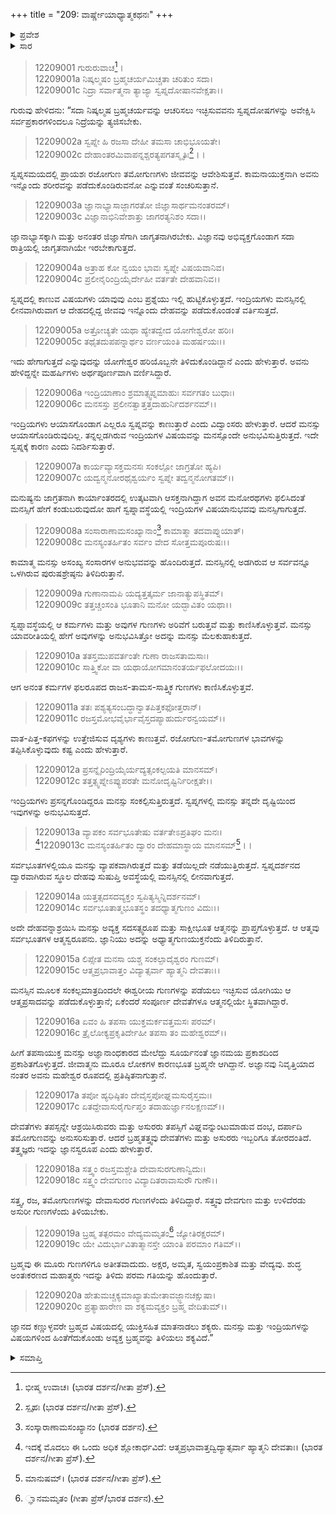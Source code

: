 +++
title = "209: ವಾರ್ಷ್ಣೇಯಾಧ್ಯಾತ್ಮಕಥನಃ"
+++

<details><summary>ಪ್ರವೇಶ</summary>


।।   ಓಂ ಓಂ ನಮೋ ನಾರಾಯಣಾಯ।।   ಶ್ರೀ ವೇದವ್ಯಾಸಾಯ ನಮಃ ।।

ಶ್ರೀ ಕೃಷ್ಣದ್ವೈಪಾಯನ ವೇದವ್ಯಾಸ ವಿರಚಿತ  

**ಶ್ರೀ ಮಹಾಭಾರತ**

**ಶಾಂತಿ ಪರ್ವ**

**ಮೋಕ್ಷಧರ್ಮ ಪರ್ವ**

**ಅಧ್ಯಾಯ 209**


</details>

<details><summary>ಸಾರ</summary>

ಸ್ವಪ್ನ-ಸುಷುಪ್ತಿಗಳಲ್ಲಿ ಮನಸ್ಸಿನ ಸ್ಥಿತಿ; ಗುಣಾತೀತ ಬ್ರಹ್ಮಪ್ರಾಪ್ತಿಗೆ ಉಪಾಯ (1-20).


</details>

> 12209001 ಗುರುರುವಾಚ[^1]।  
12209001a ನಿಷ್ಕಲ್ಮಷಂ ಬ್ರಹ್ಮಚರ್ಯಮಿಚ್ಚತಾ ಚರಿತುಂ ಸದಾ।  
12209001c ನಿದ್ರಾ ಸರ್ವಾತ್ಮನಾ ತ್ಯಾಜ್ಯಾ ಸ್ವಪ್ನದೋಷಾನವೇಕ್ಷತಾ।।

ಗುರುವು ಹೇಳಿದನು: “ಸದಾ ನಿಷ್ಕಲ್ಮಷ ಬ್ರಹ್ಮಚರ್ಯವನ್ನು ಆಚರಿಸಲು ಇಚ್ಛಿಸುವವನು ಸ್ವಪ್ನದೋಷಗಳನ್ನು ಅವೇಕ್ಷಿಸಿ ಸರ್ವಪ್ರಕಾರಗಳಿಂದಲೂ ನಿದ್ರೆಯನ್ನು ತ್ಯಜಿಸಬೇಕು.

> 12209002a ಸ್ವಪ್ನೇ ಹಿ ರಜಸಾ ದೇಹೀ ತಮಸಾ ಚಾಭಿಭೂಯತೇ।  
12209002c ದೇಹಾಂತರಮಿವಾಪನ್ನಶ್ಚರತ್ಯಪಗತಸ್ಮೃತಿಃ[^2]।।

ಸ್ವಪ್ನಸಮಯದಲ್ಲಿ ಪ್ರಾಯಶಃ ರಜೋಗುಣ ತಮೋಗುಣಗಳು ಜೀವವನ್ನು ಆವೇಶಿಸುತ್ತವೆ. ಕಾಮನಾಯುಕ್ತನಾಗಿ ಅವನು ಇನ್ನೊಂದು ಶರೀರವನ್ನು ಪಡೆದುಕೊಂಡಿರುವನೋ ಎನ್ನುವಂತೆ ಸಂಚರಿಸುತ್ತಾನೆ.

> 12209003a ಜ್ಞಾನಾಭ್ಯಾಸಾಜ್ಜಾಗರತೋ ಜಿಜ್ಞಾಸಾರ್ಥಮನಂತರಮ್।  
12209003c ವಿಜ್ಞಾನಾಭಿನಿವೇಶಾತ್ತು ಜಾಗರತ್ಯನಿಶಂ ಸದಾ।।

ಜ್ಞಾನಾಭ್ಯಾಸಕ್ಕಾಗಿ ಮತ್ತು ಅನಂತರ ಜಿಜ್ಞಾಸೆಗಾಗಿ ಜಾಗೃತನಾಗಿರಬೇಕು. ವಿಜ್ಞಾನವು ಅಭಿವ್ಯಕ್ತಗೊಂಡಾಗ ಸದಾ ರಾತ್ರಿಯಲ್ಲಿ ಜಾಗೃತನಾಗಿಯೇ ಇರಬೇಕಾಗುತ್ತದೆ.

> 12209004a ಅತ್ರಾಹ ಕೋ ನ್ವಯಂ ಭಾವಃ ಸ್ವಪ್ನೇ ವಿಷಯವಾನಿವ।  
12209004c ಪ್ರಲೀನೈರಿಂದ್ರಿಯೈರ್ದೇಹೀ ವರ್ತತೇ ದೇಹವಾನಿವ।।

ಸ್ವಪ್ನದಲ್ಲಿ ಕಾಣುವ ವಿಷಯಗಳು ಯಾವುವು ಎಂಬ ಪ್ರಶ್ನೆಯು ಇಲ್ಲಿ ಹುಟ್ಟಿಕೊಳ್ಳುತ್ತದೆ. ಇಂದ್ರಿಯಗಳು ಮನಸ್ಸಿನಲ್ಲಿ ಲೀನವಾಗಿರುವಾಗ ಆ ದೇಹದಲ್ಲಿದ್ದ ಜೀವವು ಇನ್ನೊಂದು ದೇಹವನ್ನು ಪಡೆದುಕೊಂಡಂತೆ ವರ್ತಿಸುತ್ತದೆ.

> 12209005a ಅತ್ರೋಚ್ಯತೇ ಯಥಾ ಹ್ಯೇತದ್ವೇದ ಯೋಗೇಶ್ವರೋ ಹರಿಃ।  
12209005c ತಥೈತದುಪಪನ್ನಾರ್ಥಂ ವರ್ಣಯಂತಿ ಮಹರ್ಷಯಃ।।

ಇದು ಹೇಗಾಗುತ್ತದೆ ಎನ್ನುವುದನ್ನು ಯೋಗೇಶ್ವರ ಹರಿಯೊಬ್ಬನೇ ತಿಳಿದುಕೊಂಡಿದ್ದಾನೆ ಎಂದು ಹೇಳುತ್ತಾರೆ. ಅವನು ಹೇಳಿದ್ದನ್ನೇ ಮಹರ್ಷಿಗಳು ಅರ್ಥಪೂರ್ಣವಾಗಿ ವರ್ಣಿಸಿದ್ದಾರೆ.

> 12209006a ಇಂದ್ರಿಯಾಣಾಂ ಶ್ರಮಾತ್ಸ್ವಪ್ನಮಾಹುಃ ಸರ್ವಗತಂ ಬುಧಾಃ।  
12209006c ಮನಸಸ್ತು ಪ್ರಲೀನತ್ವಾತ್ತತ್ತದಾಹುರ್ನಿದರ್ಶನಮ್।।

ಇಂದ್ರಿಯಗಳು ಆಯಾಸಗೊಂಡಾಗ ಎಲ್ಲರೂ ಸ್ವಪ್ನವನ್ನು ಕಾಣುತ್ತಾರೆ ಎಂದು ವಿದ್ವಾಂಸರು ಹೇಳುತ್ತಾರೆ. ಆದರೆ ಮನಸ್ಸು ಆಯಾಸಗೊಂಡಿರುವುದಿಲ್ಲ. ತನ್ನಲ್ಲಡಗಿರುವ ಇಂದ್ರಿಯಗಳ ವಿಷಯವನ್ನು ಮನಸ್ಸೊಂದೇ ಅನುಭವಿಸುತ್ತಿರುತ್ತದೆ. ಇದೇ ಸ್ವಪ್ನಕ್ಕೆ ಕಾರಣ ಎಂದು ನಿದರ್ಶಿಸುತ್ತಾರೆ.

> 12209007a ಕಾರ್ಯವ್ಯಾಸಕ್ತಮನಸಃ ಸಂಕಲ್ಪೋ ಜಾಗ್ರತೋ ಹ್ಯಪಿ।  
12209007c ಯದ್ವನ್ಮನೋರಥೈಶ್ವರ್ಯಂ ಸ್ವಪ್ನೇ ತದ್ವನ್ಮನೋಗತಮ್।।

ಮನುಷ್ಯನು ಜಾಗ್ರತನಾಗಿ ಕಾರ್ಯಾಂತರದಲ್ಲಿ ಉತ್ಕಟವಾಗಿ ಆಸಕ್ತನಾಗಿದ್ದಾಗ ಅವನ ಮನೋರಥಗಳು ಫಲಿಸಿದಂತೆ ಮನಸ್ಸಿಗೆ ಹೇಗೆ ಕಂಡುಬರುವುದೋ ಹಾಗೆ ಸ್ವಪ್ನಾವಸ್ಥೆಯಲ್ಲಿ ಇಂದ್ರಿಯಗಳ ವಿಷಯಾನುಭವವು ಮನಸ್ಸಿಗಾಗುತ್ತದೆ.

> 12209008a ಸಂಸಾರಾಣಾಮಸಂಖ್ಯಾನಾಂ[^3] ಕಾಮಾತ್ಮಾ ತದವಾಪ್ನುಯಾತ್।  
12209008c ಮನಸ್ಯಂತರ್ಹಿತಂ ಸರ್ವಂ ವೇದ ಸೋತ್ತಮಪೂರುಷಃ।।

ಕಾಮಾತ್ಮ ಮನಸ್ಸು ಅಸಂಖ್ಯ ಸಂಸಾರಗಳ ಅನುಭವವನ್ನು ಹೊಂದಿರುತ್ತದೆ. ಮನಸ್ಸಿನಲ್ಲಿ ಅಡಗಿರುವ ಆ ಸರ್ವವನ್ನೂ ಒಳಗಿರುವ ಪುರುಷಶ್ರೇಷ್ಠನು ತಿಳಿದಿರುತ್ತಾನೆ.

> 12209009a ಗುಣಾನಾಮಪಿ ಯದ್ಯತ್ತತ್ಕರ್ಮ ಜಾನಾತ್ಯುಪಸ್ಥಿತಮ್।  
12209009c ತತ್ತಚ್ಚಂಸಂತಿ ಭೂತಾನಿ ಮನೋ ಯದ್ಭಾವಿತಂ ಯಥಾ।।

ಸ್ವಪ್ನಾವಸ್ಥೆಯಲ್ಲಿ ಆ ಕರ್ಮಗಳು ಮತ್ತು ಅವುಗಳ ಗುಣಗಳು ಅರಿವೆಗೆ ಬರುತ್ತವೆ ಮತ್ತು ಕಾಣಿಸಿಕೊಳ್ಳುತ್ತವೆ. ಮನಸ್ಸು ಯಾವರೀತಿಯಲ್ಲಿ ಹೇಗೆ ಅವುಗಳನ್ನು ಅನುಭವಿಸಿತ್ತೋ ಅದನ್ನು ಮನಸ್ಸು ಮೆಲಕುಹಾಕುತ್ತದೆ.

> 12209010a ತತಸ್ತಮುಪವರ್ತಂತೇ ಗುಣಾ ರಾಜಸತಾಮಸಾಃ।  
12209010c ಸಾತ್ತ್ವಿಕೋ ವಾ ಯಥಾಯೋಗಮಾನಂತರ್ಯಫಲೋದಯಃ।।

ಆಗ ಅನಂತ ಕರ್ಮಗಳ ಫಲರೂಪದ ರಾಜಸ-ತಾಮಸ-ಸಾತ್ತ್ವಿಕ ಗುಣಗಳು ಕಾಣಿಸಿಕೊಳ್ಳುತ್ತವೆ.

> 12209011a ತತಃ ಪಶ್ಯತ್ಯಸಂಬದ್ಧಾನ್ವಾತಪಿತ್ತಕಫೋತ್ತರಾನ್।  
12209011c ರಜಸ್ತಮೋಭವೈರ್ಭಾವೈಸ್ತದಪ್ಯಾಹುರ್ದುರನ್ವಯಮ್।।

ವಾತ-ಪಿತ್ತ-ಕಫಗಳನ್ನು ಉತ್ತೇಜಿಸುವ ದೃಶ್ಯಗಳು ಕಾಣುತ್ತವೆ. ರಜೋಗುಣ-ತಮೋಗುಣಗಳ ಭಾವಗಳನ್ನು ತಪ್ಪಿಸಿಕೊಳ್ಳುವುದು ಕಷ್ಟ ಎಂದು ಹೇಳುತ್ತಾರೆ.

> 12209012a ಪ್ರಸನ್ನೈರಿಂದ್ರಿಯೈರ್ಯದ್ಯತ್ಸಂಕಲ್ಪಯತಿ ಮಾನಸಮ್।  
12209012c ತತ್ತತ್ಸ್ವಪ್ನೇಽಪ್ಯುಪರತೇ ಮನೋದೃಷ್ಟಿರ್ನಿರೀಕ್ಷತೇ।।

ಇಂದ್ರಿಯಗಳು ಪ್ರಸನ್ನಗೊಂಡಿದ್ದರೂ ಮನಸ್ಸು ಸಂಕಲ್ಪಿಸುತ್ತಿರುತ್ತದೆ. ಸ್ವಪ್ನಗಳಲ್ಲಿ ಮನಸ್ಸು ತನ್ನದೇ ದೃಷ್ಟಿಯಿಂದ ಇವುಗಳನ್ನು ಅನುಭವಿಸುತ್ತದೆ.

> 12209013a ವ್ಯಾಪಕಂ ಸರ್ವಭೂತೇಷು ವರ್ತತೇಽಪ್ರತಿಘಂ ಮನಃ।  
[^4]12209013c ಮನಸ್ಯಂತರ್ಹಿತಂ ದ್ವಾರಂ ದೇಹಮಾಸ್ಥಾಯ ಮಾನಸಮ್[^5]।।  
> 
ಸರ್ವಭೂತಗಳಲ್ಲಿಯೂ ಮನಸ್ಸು ವ್ಯಾಪಕವಾಗಿರುತ್ತದೆ ಮತ್ತು ತಡೆಯಿಲ್ಲದೇ ನಡೆಯುತ್ತಿರುತ್ತದೆ. ಸ್ವಪ್ನದರ್ಶನದ ದ್ವಾರವಾಗಿರುವ ಸ್ಥೂಲ ದೇಹವು ಸುಷುಪ್ತಿ ಅವಸ್ಥೆಯಲ್ಲಿ ಮನಸ್ಸಿನಲ್ಲಿ ಲೀನವಾಗುತ್ತದೆ.

> 12209014a ಯತ್ತತ್ಸದಸದವ್ಯಕ್ತಂ ಸ್ವಪಿತ್ಯಸ್ಮಿನ್ನಿದರ್ಶನಮ್।  
12209014c ಸರ್ವಭೂತಾತ್ಮಭೂತಸ್ಥಂ ತದಧ್ಯಾತ್ಮಗುಣಂ ವಿದುಃ।।

ಅದೇ ದೇಹವನ್ನಾಶ್ರಯಿಸಿ ಮನಸ್ಸು ಅವ್ಯಕ್ತ ಸದಸತ್ಸ್ವರೂಪ ಮತ್ತು ಸಾಕ್ಷೀಭೂತ ಆತ್ಮನನ್ನು ಪ್ರಾಪ್ತಗೊಳ್ಳುತ್ತದೆ. ಆ ಆತ್ಮವು ಸರ್ವಭೂತಗಳ ಆತ್ಮಸ್ವರೂಪನು. ಜ್ಞಾನಿಯು ಅದನ್ನು ಅಧ್ಯಾತ್ಮಗುಣಯುಕ್ತನೆಂದು ತಿಳಿದಿರುತ್ತಾನೆ.

> 12209015a ಲಿಪ್ಸೇತ ಮನಸಾ ಯಶ್ಚ ಸಂಕಲ್ಪಾದೈಶ್ವರಂ ಗುಣಮ್।  
12209015c ಆತ್ಮಪ್ರಭಾವಾತ್ತಂ ವಿದ್ಯಾತ್ಸರ್ವಾ ಹ್ಯಾತ್ಮನಿ ದೇವತಾಃ।।

ಮನಸ್ಸಿನ ಮೂಲಕ ಸಂಕಲ್ಪಮಾತ್ರದಿಂದಲೇ ಈಶ್ವರೀಯ ಗುಣಗಳನ್ನು ಪಡೆಯಲು ಇಚ್ಛಿಸುವ ಯೋಗಿಯು ಆ ಆತ್ಮಪ್ರಸಾದವನ್ನು ಪಡೆದುಕೊಳ್ಳುತ್ತಾನೆ; ಏಕೆಂದರೆ ಸಂಪೂರ್ಣ ದೇವತೆಗಳೂ ಆತ್ಮನಲ್ಲಿಯೇ ಸ್ಥಿತವಾಗಿದ್ದಾರೆ.

> 12209016a ಏವಂ ಹಿ ತಪಸಾ ಯುಕ್ತಮರ್ಕವತ್ತಮಸಃ ಪರಮ್।  
12209016c ತ್ರೈಲೋಕ್ಯಪ್ರಕೃತಿರ್ದೇಹೀ ತಪಸಾ ತಂ ಮಹೇಶ್ವರಮ್।।

ಹೀಗೆ ತಪಸಾಯುಕ್ತ ಮನಸ್ಸು ಅಜ್ಞಾನಾಂಧಕಾರದ ಮೇಲೆದ್ದು ಸೂರ್ಯನಂತೆ ಜ್ಞಾನಮಯ ಪ್ರಕಾಶದಿಂದ ಪ್ರಕಾಶಿತಗೊಳ್ಳುತ್ತದೆ. ಜೀವಾತ್ಮನು ಮೂರೂ ಲೋಕಗಳ ಕಾರಣಭೂತ ಬ್ರಹ್ಮನೇ ಆಗಿದ್ದಾನೆ. ಅಜ್ಞಾನವು ನಿವೃತ್ತಿಯಾದ ನಂತರ ಅವನು ಮಹೇಶ್ವರ ರೂಪದಲ್ಲಿ ಪ್ರತಿಷ್ಠಿತನಾಗುತ್ತಾನೆ.

> 12209017a ತಪೋ ಹ್ಯಧಿಷ್ಠಿತಂ ದೇವೈಸ್ತಪೋಘ್ನಮಸುರೈಸ್ತಮಃ।  
12209017c ಏತದ್ದೇವಾಸುರೈರ್ಗುಪ್ತಂ ತದಾಹುರ್ಜ್ಞಾನಲಕ್ಷಣಮ್।।

ದೇವತೆಗಳು ತಪಸ್ಸನ್ನೇ ಆಶ್ರಯಿಸಿರುವರು ಮತ್ತು ಅಸುರರು ತಪಸ್ಸಿಗೆ ವಿಘ್ನವನ್ನುಂಟುಮಾಡುವ ದಂಭ, ದರ್ಪಾದಿ ತಮೋಗುಣವನ್ನು ಅನುಸರಿಸುತ್ತಾರೆ. ಆದರೆ ಬ್ರಹ್ಮತತ್ತ್ವವು ದೇವತೆಗಳು ಮತ್ತು ಅಸುರರು ಇಬ್ಬರಿಗೂ ತೋರದಂತಿದೆ. ತತ್ತ್ವಜ್ಞರು ಇದನ್ನು ಜ್ಞಾನಸ್ವರೂಪ ಎಂದು ಹೇಳುತ್ತಾರೆ.

> 12209018a ಸತ್ತ್ವಂ ರಜಸ್ತಮಶ್ಚೇತಿ ದೇವಾಸುರಗುಣಾನ್ವಿದುಃ।  
12209018c ಸತ್ತ್ವಂ ದೇವಗುಣಂ ವಿದ್ಯಾದಿತರಾವಾಸುರೌ ಗುಣೌ।।

ಸತ್ತ್ವ, ರಜ, ತಮೋಗುಣಗಳನ್ನು ದೇವಾಸುರರ ಗುಣಗಳೆಂದು ತಿಳಿದಿದ್ದಾರೆ. ಸತ್ತ್ವವು ದೇವಗುಣ ಮತ್ತು ಉಳಿದೆರಡು ಅಸುರೀ ಗುಣಗಳೆಂದು ತಿಳಿಯಬೇಕು.

> 12209019a ಬ್ರಹ್ಮ ತತ್ಪರಮಂ ವೇದ್ಯಮಮೃತಂ[^6] ಜ್ಯೋತಿರಕ್ಷರಮ್।  
12209019c ಯೇ ವಿದುರ್ಭಾವಿತಾತ್ಮಾನಸ್ತೇ ಯಾಂತಿ ಪರಮಾಂ ಗತಿಮ್।।

ಬ್ರಹ್ಮವು ಈ ಮೂರು ಗುಣಗಳಿಗೂ ಅತೀತವಾದುದು. ಅಕ್ಷರ, ಅಮೃತ, ಸ್ವಯಂಪ್ರಕಾಶಿತ ಮತ್ತು ವೇದ್ಯವು. ಶುದ್ಧ ಅಂತಃಕರಣದ ಮಹಾತ್ಮರು ಇದನ್ನು ತಿಳಿದು ಪರಮ ಗತಿಯನ್ನು ಹೊಂದುತ್ತಾರೆ.

> 12209020a ಹೇತುಮಚ್ಚಕ್ಯಮಾಖ್ಯಾತುಮೇತಾವಜ್ಜ್ಞಾನಚಕ್ಷುಷಾ।  
12209020c ಪ್ರತ್ಯಾಹಾರೇಣ ವಾ ಶಕ್ಯಮವ್ಯಕ್ತಂ ಬ್ರಹ್ಮ ವೇದಿತುಮ್।।

ಜ್ಞಾನದ ಕಣ್ಣುಳ್ಳವರೇ ಬ್ರಹ್ಮದ ವಿಷಯದಲ್ಲಿ ಯುಕ್ತಿಸಹಿತ  ಮಾತನಾಡಲು ಶಕ್ಯರು. ಮನಸ್ಸು ಮತ್ತು ಇಂದ್ರಿಯಗಳನ್ನು ವಿಷಯಗಳಿಂದ ಹಿಂತೆಗೆದುಕೊಂಡು ಅವ್ಯಕ್ತ ಬ್ರಹ್ಮವನ್ನು ತಿಳಿಯಲು ಶಕ್ಯವಿದೆ.”

<details><summary>ಸಮಾಪ್ತಿ</summary>
ಇತಿ ಶ್ರೀಮಹಾಭಾರತೇ ಶಾಂತಿಪರ್ವಣಿ ಮೋಕ್ಷಧರ್ಮಪರ್ವಣಿ ವಾರ್ಷ್ಣೇಯಾಧ್ಯಾತ್ಮಕಥನೇ ನವಾಧಿಕದ್ವಿಶತತಮೋಽಧ್ಯಾಯಃ।।  
ಇದು ಶ್ರೀಮಹಾಭಾರತದಲ್ಲಿ ಶಾಂತಿಪರ್ವದಲ್ಲಿ ಮೋಕ್ಷಧರ್ಮಪರ್ವದಲ್ಲಿ ವಾರ್ಷ್ಣೇಯಾಧ್ಯಾತ್ಮಕಥನ ಎನ್ನುವ ಇನ್ನೂರಾಒಂಭತ್ತನೇ ಅಧ್ಯಾಯವು.


</details>

[^1]: ಭೀಷ್ಮ ಉವಾಚ।   (ಭಾರತ ದರ್ಶನ/ಗೀತಾ ಪ್ರೆಸ್).

[^2]: ಸ್ಪೃಹಃ (ಭಾರತ ದರ್ಶನ/ಗೀತಾ ಪ್ರೆಸ್).

[^3]: ಸಂಸ್ಕಾರಾಣಾಮಸಂಖ್ಯಾನಂ (ಭಾರತ ದರ್ಶನ).

[^4]: ಇದಕ್ಕೆ ಮೊದಲು ಈ ಒಂದು ಅಧಿಕ ಶ್ಲೋಕಾರ್ಧವಿದೆ: ಆತ್ಮಪ್ರಭಾವಾತ್ತದ್ವಿದ್ಯಾತ್ಸರ್ವಾ ಹ್ಯಾತ್ಮನಿ ದೇವತಾಃ।   (ಭಾರತ ದರ್ಶನ/ಗೀತಾ ಪ್ರೆಸ್).

[^5]: ಮಾನುಷಮ್।   (ಭಾರತ ದರ್ಶನ/ಗೀತಾ ಪ್ರೆಸ್).

[^6]: ್ಞಾನಮಮೃತಂ (ಗೀತಾ ಪ್ರೆಸ್/ಭಾರತ ದರ್ಶನ).

